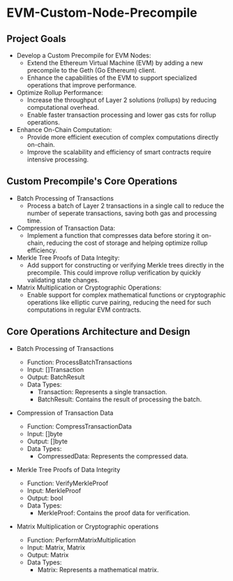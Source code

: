 # EVM-Custom-Node-Precompile

## Project Goals

- Develop a Custom Precompile for EVM Nodes:
  - Extend the Ethereum Virtual Machine (EVM) by adding a new precompile to the Geth (Go Ethereum) client.
  - Enhance the capabilities of the EVM to support specialized operations that improve performance.
- Optimize Rollup Performance:
  - Increase the throughput of Layer 2 solutions (rollups) by reducing computational overhead.
  - Enable faster transaction processing and lower gas csts for rollup operations.
- Enhance On-Chain Computation:
  - Provide more efficient execution of complex computations directly on-chain.
  - Improve the scalability and efficiency of smart contracts require intensive processing.

## Custom Precompile's Core Operations

- Batch Processing of Transactions
  - Process a batch of Layer 2 transactions in a single call to reduce the number of seperate transactions, saving both gas and processing time.
- Compression of Transaction Data:
  - Implement a function that compresses data before storing it on-chain, reducing the cost of storage and helping optimize rollup efficiency.
- Merkle Tree Proofs of Data Integity:
  - Add support for constructing or verifying Merkle trees directly in the precompile. This could improve rollup verification by quickly validating state changes.
- Matrix Multiplication or Cryptographic Operations:
  - Enable support for complex mathematical functions or cryptographic operations like elliptic curve pairing, reducing the need for such computations in regular EVM contracts.

## Core Operations Architecture and Design

- Batch Processing of Transactions

  - Function: ProcessBatchTransactions
  - Input: []Transaction
  - Output: BatchResult
  - Data Types:
    - Transaction: Represents a single transaction.
    - BatchResult: Contains the result of processing the batch.

- Compression of Transaction Data

  - Function: CompressTransactionData
  - Input: []byte
  - Output: []byte
  - Data Types:
    - CompressedData: Represents the compressed data.

- Merkle Tree Proofs of Data Integrity

  - Function: VerifyMerkleProof
  - Input: MerkleProof
  - Output: bool
  - Data Types:
    - MerkleProof: Contains the proof data for verification.

- Matrix Multiplication or Cryptographic operations
  - Function: PerformMatrixMultiplication
  - Input: Matrix, Matrix
  - Output: Matrix
  - Data Types:
    - Matrix: Represents a mathematical matrix.
